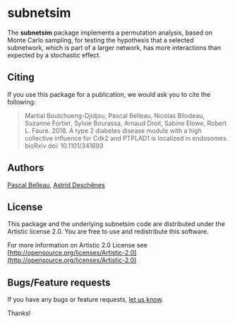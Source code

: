 # subnetsim #

The **subnetsim** package implements a permutation analysis, based on Monte Carlo sampling, for testing the hypothesis that a selected subnetwork, which is part of a larger network, has more interactions than expected by a stochastic effect. 


## Citing ##

If you use this package for a publication, we would ask you to cite the 
following:

> Martial Boutchueng-Djidjou, Pascal Belleau, Nicolas Bilodeau, Suzanne Fortier, Sylvie Bourassa, Arnaud Droit, Sabine Elowe, Robert L. Faure. 2018. A type 2 diabetes disease module with a high collective influence for Cdk2 and PTPLAD1 is localized in endosomes. bioRxiv doi: 10.1101/341693


## Authors ##

[Pascal Belleau](http://ca.linkedin.com/in/pascalbelleau "Pascal Belleau"),
[Astrid Desch&ecirc;nes](http://ca.linkedin.com/in/astriddeschenes "Astrid Desch&ecirc;nes")


## License ##

This package and the underlying subnetsim code are distributed under 
the Artistic license 2.0. You are free to use and redistribute this software. 

For more information on Artistic 2.0 License see
[http://opensource.org/licenses/Artistic-2.0](http://opensource.org/licenses/Artistic-2.0)


## Bugs/Feature requests ##

If you have any bugs or feature requests, 
[let us know](https://github.com/belleau/subnetsim/issues). 

Thanks!
